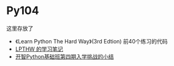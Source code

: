 # Py104
这里存放了
- 《Learn Python The Hard Way》(3rd Edtion) 前40个练习的代码
- [LPTHW 的学习笔记](https://github.com/thxiami/Py104/blob/master/Study_notes.md)
- [开智Python基础班第四期入学挑战的小结](https://github.com/thxiami/Py104/blob/master/Summary.md)
